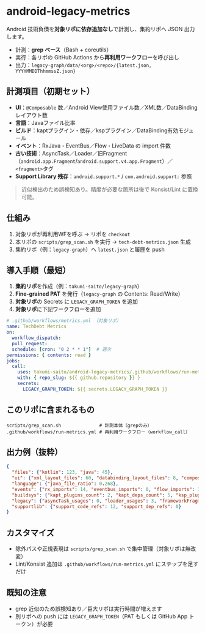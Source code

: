 # android-legacy-metrics

Android 技術負債を**対象リポに依存追加なし**で計測し、集約リポへ JSON 出力します。

* 計測：**grep ベース**（Bash + coreutils）
* 実行：各リポの GitHub Actions から**再利用ワークフロー**を呼び出し
* 出力：`legacy-graph/data/<org>/<repo>/{latest.json, YYYYMMDDThhmmssZ.json}`

## 計測項目（初期セット）

* **UI**：`@Composable` 数／Android View使用ファイル数／XML数／DataBindingレイアウト数
* **言語**：Javaファイル比率
* **ビルド**：kaptプラグイン・依存／kspプラグイン／DataBinding有効モジュール
* **イベント**：RxJava・EventBus／Flow・LiveData の import 件数
* **古い技術**：AsyncTask／Loader／旧Fragment（`android.app.Fragment`/`android.support.v4.app.Fragment`）／`<fragment>`タグ
* **Support Library 残存**：`android.support.*` / `com.android.support:` 参照

> 近似検出のため誤検知あり。精度が必要な箇所は後で Konsist/Lint に置換可能。

## 仕組み

1. 対象リポが再利用WFを呼ぶ → リポを `checkout`
2. 本リポの `scripts/grep_scan.sh` を実行 → `tech-debt-metrics.json` 生成
3. 集約リポ（例：`legacy-graph`）へ `latest.json` と履歴を push

## 導入手順（最短）

1. **集約リポ**を作成（例：`takumi-saito/legacy-graph`）
2. **Fine-grained PAT** を発行（`legacy-graph` の Contents: Read/Write）
3. **対象リポ**の Secrets に `LEGACY_GRAPH_TOKEN` を追加
4. **対象リポ**に下記ワークフローを追加

```yaml
# .github/workflows/metrics.yml （対象リポ）
name: TechDebt Metrics
on:
  workflow_dispatch:
  pull_request:
  schedule: [cron: "0 2 * * 1"]  # 週次
permissions: { contents: read }
jobs:
  call:
    uses: takumi-saito/android-legacy-metrics/.github/workflows/run-metrics.yml@main
    with: { repo_slug: ${{ github.repository }} }
    secrets:
      LEGACY_GRAPH_TOKEN: ${{ secrets.LEGACY_GRAPH_TOKEN }}
```

## このリポに含まれるもの

```
scripts/grep_scan.sh              # 計測本体（grepのみ）
.github/workflows/run-metrics.yml # 再利用ワークフロー（workflow_call）
```

## 出力例（抜粋）

```json
{
  "files": {"kotlin": 123, "java": 45},
  "ui": {"xml_layout_files": 60, "databinding_layout_files": 8, "composable_functions": 210, "kotlin_view_like_files": 52},
  "language": {"java_file_ratio": 0.268},
  "events": {"rx_imports": 14, "eventbus_imports": 0, "flow_imports": 120, "livedata_imports": 18},
  "buildsys": {"kapt_plugins_count": 2, "kapt_deps_count": 5, "ksp_plugins_count": 1, "dataBinding_enabled_modules": 1},
  "legacy": {"asyncTask_usages": 0, "loader_usages": 3, "frameworkFragment_usages": 0, "supportFragment_usages": 2, "fragmentXml_tags": 6},
  "supportlib": {"support_code_refs": 12, "support_dep_refs": 0}
}
```

## カスタマイズ

* 除外パスや正規表現は `scripts/grep_scan.sh` で集中管理（対象リポは無改変）
* Lint/Konsist 追加は `.github/workflows/run-metrics.yml` にステップを足すだけ

## 既知の注意

* grep 近似のため誤検知あり／巨大リポは実行時間が増えます
* 別リポへの push には `LEGACY_GRAPH_TOKEN`（PAT もしくは GitHub App トークン）が必要
